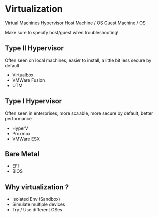 # Virtualization

Virtual Machines
Hypervisor
Host Machine / OS
Guest Machine / OS

Make sure to specify host/guest when troubleshooting!

## Type II Hypervisor

Often seen on local machines, easier to install, a little bit less secure by default

- Virtualbox
- VMWare Fusion
- UTM

## Type I Hypervisor 

Often seen in enterprises, more scalable, more secure by default, better performance

- HyperV
- Proxmox
- VMWare ESX

## Bare Metal

- EFI
- BIOS

## Why virtualization ?

- Isolated Env (Sandbox)
- Simulate multiple devices
- Try / Use different OSes